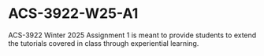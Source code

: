 # ACS-3922-W25-A1
ACS-3922 Winter 2025 Assignment 1 is meant to provide students to extend the tutorials covered in class through experiential learning.
